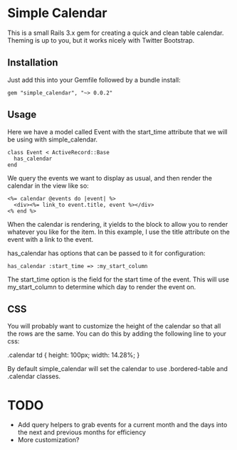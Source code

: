 Simple Calendar
===============

This is a small Rails 3.x gem for creating a quick and clean table calendar.
Theming is up to you, but it works nicely with Twitter Bootstrap.

Installation
------------

Just add this into your Gemfile followed by a bundle install:

    gem "simple_calendar", "~> 0.0.2"

Usage
-----

Here we have a model called Event with the start_time attribute that we
will be using with simple_calendar.

    class Event < ActiveRecord::Base
      has_calendar
    end

We query the events we want to display as usual, and then render the
calendar in the view like so:

    <%= calendar @events do |event| %>
      <div><%= link_to event.title, event %></div>
    <% end %>

When the calendar is rendering, it yields to the block to allow you to
render whatever you like for the item. In this example, I use the title
attribute on the event with a link to the event.

has_calendar has options that can be passed to it for configuration:

    has_calendar :start_time => :my_start_column

The start_time option is the field for the start time of the event. This will use
my_start_column to determine which day to render the event on.


CSS
---

You will probably want to customize the height of the calendar so that
all the rows are the same. You can do this by adding the following line
to your css:

  .calendar td { height: 100px; width: 14.28%; }

By default simple_calendar will set the calendar to use .bordered-table
and .calendar classes.

TODO
====

* Add query helpers to grab events for a current month and the days into
  the next and previous months for efficiency
* More customization?
